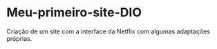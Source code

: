 # Meu-primeiro-site-DIO
Criação de um site com a interface da Netflix com algumas adaptações próprias. 
